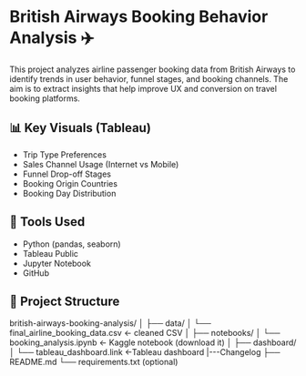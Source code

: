 # British Airways Booking Behavior Analysis ✈️

This project analyzes airline passenger booking data from British Airways to identify trends in user behavior, funnel stages, and booking channels. The aim is to extract insights that help improve UX and conversion on travel booking platforms.

## 📊 Key Visuals (Tableau)
- Trip Type Preferences
- Sales Channel Usage (Internet vs Mobile)
- Funnel Drop-off Stages
- Booking Origin Countries
- Booking Day Distribution

## 🧪 Tools Used
- Python (pandas, seaborn)
- Tableau Public
- Jupyter Notebook
- GitHub

## 📁 Project Structure
british-airways-booking-analysis/
│
├── data/
│   └── final_airline_booking_data.csv  ← cleaned CSV
│
├── notebooks/
│   └── booking_analysis.ipynb          ← Kaggle notebook (download it)
│
├── dashboard/
│   └── tableau_dashboard.link           ←Tableau dashboard
|---Changelog
├── README.md
└── requirements.txt (optional)
